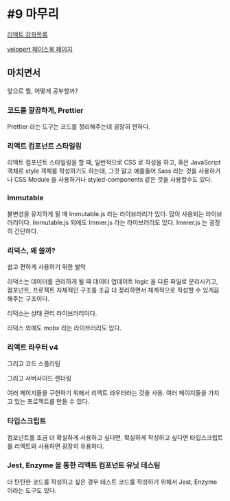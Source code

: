 # #9 마무리



[리액트 강좌목록](https://velopert.com/reactjs-tutorials)

[velopert 페이스북 페이지](https://www.facebook.com/velopert/)



## 마치면서

앞으로 뭘, 어떻게 공부할까?



### 코드를 깔끔하게, Prettier

Prettier 라는 도구는 코드를 정리해주는데 굉장히 편하다.



### 리액트 컴포넌트 스타일링

리액트 컴포넌트 스타일링을 할 때, 일반적으로 CSS 로 작성을 하고, 혹은 JavaScript 객체로 style 객체를 작성하기도 하는데, 그것 말고 예를들어 Sass 라는 것을 사용하거나 CSS Module 을 사용하거나 styled-components 같은 것을 사용할수도 있다.



### Immutable

불변성을 유지하게 될 때 Immutable.js 라는 라이브러리가 있다. 많이 사용되는 라이브러리이다. Immutable.js 외에도 Immer.js 라는 라이브러리도 있다. Immer.js 는 굉장히 간단하다.



### 리덕스, 왜 쓸까?

쉽고 편하게 사용하기 위한 발악



리덕스는 데이터를 관리하게 될 때 데이터 업데이트 logic 을 다른 파일로 분리시키고, 컴포넌트, 프로젝트 자체적인 구조를 조금 더 정리하면서 체계적으로 작성할 수 있게끔 해주는 구조이다.

리덕스는 상태 관리 라이브러리이다.

리덕스 외에도 mobx 라는 라이브러리도 있다. 



### 리액트 라우터 v4

그리고 코드 스플리팅

그리고 서버사이드 렌더링



여러 페이지들을 구현하기 위해서 리액트 라우터라는 것을 사용. 여러 페이지들을 가지고 있는 프로젝트를 만들 수 있다.



### 타입스크립트

컴포넌트를 조금 더 확실하게 사용하고 싶다면, 확실하게 작성하고 싶다면 타입스크립트를 리액트와 사용하면 굉장히 유용하다.



### Jest, Enzyme 을 통한 리액트 컴포넌트 유닛 테스팅

더 탄탄한 코드를 작성하고 싶은 경우 테스트 코드를 작성하기 위해서 Jest, Enzyme 이라는 도구도 있다. 



